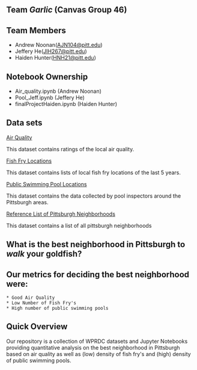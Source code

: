## Team *Garlic* (Canvas Group 46)

## Team Members
* Andrew Noonan(AJN104@pitt.edu)
* Jeffery He(JIH267@pitt.edu)
* Haiden Hunter(HNH21@pitt.edu)

## Notebook Ownership
* Air_quality.ipynb (Andrew Noonan)
* Pool_Jeff.ipynb (Jeffery He)
* finalProjectHaiden.ipynb (Haiden Hunter)

## Data sets
[Air Quality](https://data.wprdc.org/dataset/allegheny-county-air-quality/resource/4ab1e23f-3262-4bd3-adbf-f72f0119108b)

This dataset contains ratings of the local air quality.

[Fish Fry Locations](https://data.wprdc.org/dataset/pittsburgh-fish-fry-map/resource/511a29f6-3217-4f61-a9ba-b3b5b35ab5fb)

This dataset contains lists of local fish fry locations of the last 5 years.

[Public Swimming Pool Locations](https://data.wprdc.org/dataset/allegheny-county-public-swimming-pool-hot-tub-and-spa-inspections)

This dataset contains the data collected by pool inspectors around the Pittsburgh areas.

[Reference List of Pittsburgh Neighborhoods](https://data.wprdc.org/dataset/neighborhoods2/resource/668d7238-cfd2-492e-b397-51a6e74182ff)

This dataset contains a list of all pittsburgh neighborhoods

## What is the best neighborhood in Pittsburgh to *walk* your goldfish?
## Our metrics for deciding the best neighborhood were:
	* Good Air Quality
	* Low Number of Fish Fry's
	* High number of public swimming pools	

## Quick Overview
Our repository is a collection of WPRDC datasets and Jupyter Notebooks providing quantitative analysis on the best neighborhood in Pittsburgh based on air quality as well as (low) density of fish fry's and (high) density of public swimming pools.
